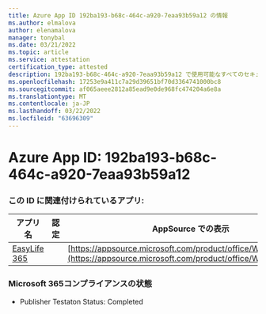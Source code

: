 ```yaml
---
title: Azure App ID 192ba193-b68c-464c-a920-7eaa93b59a12 の情報
ms.author: elmalova
author: elenamalova
manager: tonybal
ms.date: 03/21/2022
ms.topic: article
ms.service: attestation
certification_type: attested
description: 192ba193-b68c-464c-a920-7eaa93b59a12 で使用可能なすべてのセキュリティおよびコンプライアンス情報。
ms.openlocfilehash: 17253e9a411c7a29d39651bf70d3364741000bc8
ms.sourcegitcommit: af065aeee2812a85ead9e0de968fc474204a6e8a
ms.translationtype: MT
ms.contentlocale: ja-JP
ms.lasthandoff: 03/22/2022
ms.locfileid: "63696309"
---
```

# <a name="azure-app-id-192ba193-b68c-464c-a920-7eaa93b59a12"></a>Azure App ID: 192ba193-b68c-464c-a920-7eaa93b59a12


### <a name="apps-associated-with-this-id"></a>この ID に関連付けられているアプリ:
| **アプリ名** | **認定** | **AppSource での表示** |
|--------------|---------------|-----------------------|
| [EasyLife 365](../forward/WA200003697.md) |  | [https://appsource.microsoft.com/product/office/WA200003697](https://appsource.microsoft.com/product/office/WA200003697) |

### <a name="microsoft-365-app-compliance-status"></a>Microsoft 365コンプライアンスの状態
- Publisher Testaton Status: Completed
